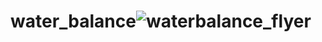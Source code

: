 # water_balance![waterbalance_flyer](https://github.com/vanalm/water_balance/assets/51979670/f7912186-98ef-441b-81e9-17767ef443c3)
